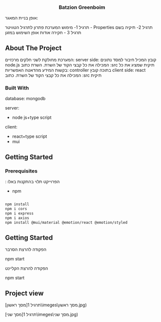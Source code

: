   

<a  name="readme-top"></a>

  

</a>

  

<h3  align="center">Batzion Greenboim</h3>

  

<p  align="center">

אופן בניית המאגר:

תרגיל 1- מימוש המערכת
  פתרון לתרגיל הטוויטר - Properties תרגיל  2-  תיקיה בשם 
תרגיל 3 - חקירה אודות אופן השימוש במזגן  


## About The Project

המערכת מחולקת לשני חלקים מרכזיים:
server side: 
קובץ המכיל חיבור למסד נתונים 
  node.js המכילה את כל קבצי הקוד של השרת. השרת כתוב  :src תיקית 
 שמציג את כל בקשות המידע מהדאטה האפשריות: controller  בתוכה קובץ
client side:
   react המכילה את כל קבצי הקוד של השרת. כתוב  :src תיקית 
 

### Built With

  
database: mongodb


  
server: 
*  node js+type script



client: 
* react+type script
* mui



  

<!-- GETTING STARTED -->

## Getting Started

 
  

### Prerequisites

  

: הפרוייקט תלוי בהתקנות באלו

* npm

```sh

npm install 
npm i cors
npm i express
npm i axios
npm install @mui/material @emotion/react @emotion/styled
```


## Getting Started
הפקודה להרצת הסרבר

npm start  

הפקודה להרצת הקליינט

npm start  

  



## Project view


  
[מסך ראשון]תרגיל 1\imeges\מסך ראשון.jpg)
  
[מסך שני]תרגיל 1\imeges\מסך שני.jpg)
